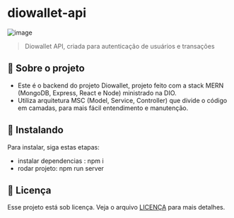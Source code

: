 

# diowallet-api

![image](https://github.com/ruancs/diowallet-api/assets/19825224/e872ec57-02e2-40b0-a51f-a8506d380cb1)

> Diowallet API, criada para autenticação de usuários e transações

## 📙 Sobre o projeto

- Este é o backend do projeto Diowallet, projeto feito com a stack MERN (MongoDB, Express, React e Node) ministrado na DIO.
- Utiliza arquitetura MSC (Model, Service, Controller) que divide o código em camadas, para mais fácil entendimento e manutenção.

## 🚀 Instalando

Para instalar, siga estas etapas:

- instalar dependencias : npm i
- rodar projeto: npm run server

## 📝 Licença

Esse projeto está sob licença. Veja o arquivo [LICENÇA](https://github.com/ruancs/diowallet-api?tab=MPL-2.0-1-ov-file) para mais detalhes.
